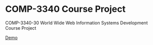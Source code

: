 # COMP-3340 Course Project
COMP-3340-30 World Wide Web Information Systems Development  Course Project

[Demo](http://jobbank.gao14b.myweb.cs.uwindsor.ca/) 
